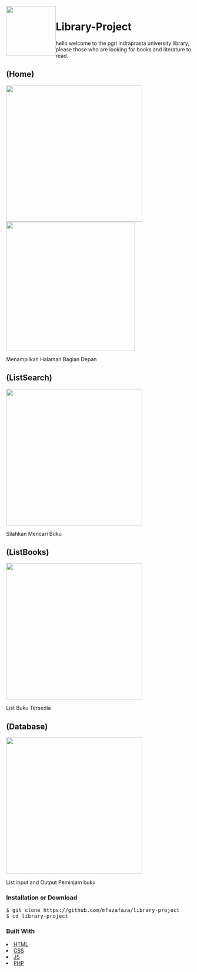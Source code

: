 
<img src="https://user-images.githubusercontent.com/47191256/97743138-d06e0100-1b17-11eb-92f1-2a2397a64cb2.png" width="135" style="float : left;">

<h1>Library-Project</h1>

<p>hello welcome to the pgri indraprasta university library, please those who are looking for books and literature to read.</p>


<h2>(Home)</h2>
<img src="https://user-images.githubusercontent.com/47191256/97742773-53db2280-1b17-11eb-87cb-7c014e077f1b.JPG" width="370">
<img src="https://user-images.githubusercontent.com/47191256/97743937-f8aa2f80-1b18-11eb-95fb-384c5fe36e03.png" width="350">
<p>Menampilkan Halaman Bagian Depan</p>

<h2>(ListSearch)</h2>
<img src="https://user-images.githubusercontent.com/47191256/97744583-11671500-1b1a-11eb-9dfa-b6447ab40dff.png" width="370">
<p>Silahkan Mencari Buku</p>

<h2>(ListBooks)</h2>
<img src="https://user-images.githubusercontent.com/47191256/97744891-93efd480-1b1a-11eb-9c7d-c62a8a778b04.png" width="370">
<p>List Buku Tersedia</p>

<h2>(Database)</h2>
<img src="https://user-images.githubusercontent.com/47191256/97745303-41fb7e80-1b1b-11eb-9cbd-3c8382cac525.png" width="370">
<p>List input and Output Peminjam buku</p>


<h3>Installation or Download </h3>
<pre>
$ git clone https://github.com/mfazafaza/library-project 
$ cd library-project
</pre>

<h3>Built With</h3>
<li><a href="https://facebook.github.io/react-native/docs/getting-started" rel="nofollow">HTML</li>
<li><a href="https://facebook.github.io/react-native/docs/getting-started" rel="nofollow">CSS</li>
<li><a href="https://facebook.github.io/react-native/docs/getting-started" rel="nofollow">JS</a></li>
<li><a href="https://facebook.github.io/react-native/docs/getting-started" rel="nofollow">PHP</a></li>
